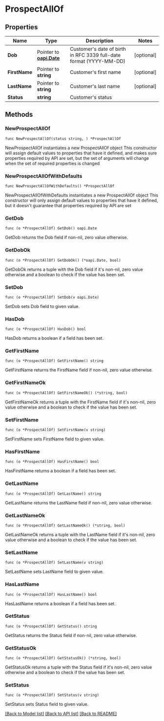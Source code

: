# ProspectAllOf

## Properties

Name | Type | Description | Notes
------------ | ------------- | ------------- | -------------
**Dob** | Pointer to [**oapi.Date**](oapi.Date.md) | Customer&#39;s date of birth in RFC 3339 full-date format (YYYY-MM-DD) | [optional] 
**FirstName** | Pointer to **string** | Customer&#39;s first name | [optional] 
**LastName** | Pointer to **string** | Customer&#39;s last name | [optional] 
**Status** | **string** | Customer&#39;s status | 

## Methods

### NewProspectAllOf

`func NewProspectAllOf(status string, ) *ProspectAllOf`

NewProspectAllOf instantiates a new ProspectAllOf object
This constructor will assign default values to properties that have it defined,
and makes sure properties required by API are set, but the set of arguments
will change when the set of required properties is changed

### NewProspectAllOfWithDefaults

`func NewProspectAllOfWithDefaults() *ProspectAllOf`

NewProspectAllOfWithDefaults instantiates a new ProspectAllOf object
This constructor will only assign default values to properties that have it defined,
but it doesn't guarantee that properties required by API are set

### GetDob

`func (o *ProspectAllOf) GetDob() oapi.Date`

GetDob returns the Dob field if non-nil, zero value otherwise.

### GetDobOk

`func (o *ProspectAllOf) GetDobOk() (*oapi.Date, bool)`

GetDobOk returns a tuple with the Dob field if it's non-nil, zero value otherwise
and a boolean to check if the value has been set.

### SetDob

`func (o *ProspectAllOf) SetDob(v oapi.Date)`

SetDob sets Dob field to given value.

### HasDob

`func (o *ProspectAllOf) HasDob() bool`

HasDob returns a boolean if a field has been set.

### GetFirstName

`func (o *ProspectAllOf) GetFirstName() string`

GetFirstName returns the FirstName field if non-nil, zero value otherwise.

### GetFirstNameOk

`func (o *ProspectAllOf) GetFirstNameOk() (*string, bool)`

GetFirstNameOk returns a tuple with the FirstName field if it's non-nil, zero value otherwise
and a boolean to check if the value has been set.

### SetFirstName

`func (o *ProspectAllOf) SetFirstName(v string)`

SetFirstName sets FirstName field to given value.

### HasFirstName

`func (o *ProspectAllOf) HasFirstName() bool`

HasFirstName returns a boolean if a field has been set.

### GetLastName

`func (o *ProspectAllOf) GetLastName() string`

GetLastName returns the LastName field if non-nil, zero value otherwise.

### GetLastNameOk

`func (o *ProspectAllOf) GetLastNameOk() (*string, bool)`

GetLastNameOk returns a tuple with the LastName field if it's non-nil, zero value otherwise
and a boolean to check if the value has been set.

### SetLastName

`func (o *ProspectAllOf) SetLastName(v string)`

SetLastName sets LastName field to given value.

### HasLastName

`func (o *ProspectAllOf) HasLastName() bool`

HasLastName returns a boolean if a field has been set.

### GetStatus

`func (o *ProspectAllOf) GetStatus() string`

GetStatus returns the Status field if non-nil, zero value otherwise.

### GetStatusOk

`func (o *ProspectAllOf) GetStatusOk() (*string, bool)`

GetStatusOk returns a tuple with the Status field if it's non-nil, zero value otherwise
and a boolean to check if the value has been set.

### SetStatus

`func (o *ProspectAllOf) SetStatus(v string)`

SetStatus sets Status field to given value.



[[Back to Model list]](../README.md#documentation-for-models) [[Back to API list]](../README.md#documentation-for-api-endpoints) [[Back to README]](../README.md)


